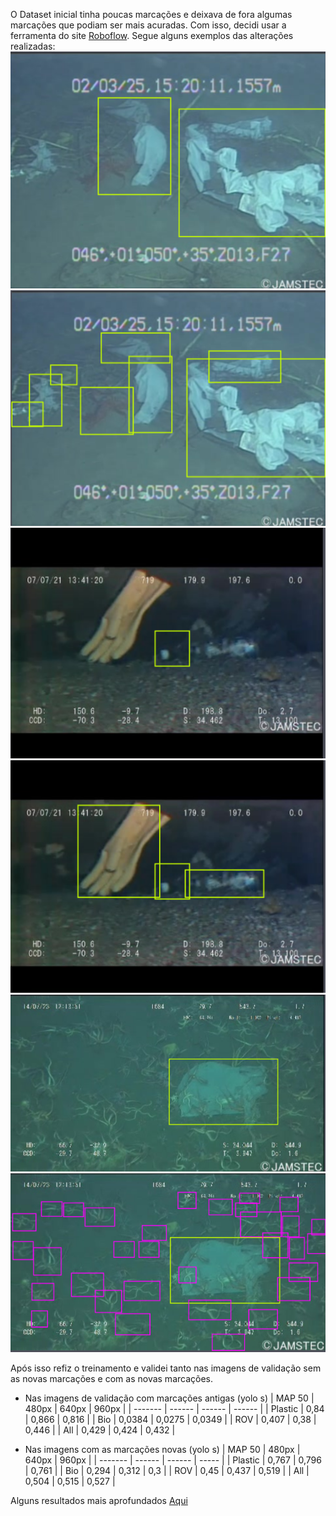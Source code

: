 O Dataset inicial tinha poucas marcações e deixava de fora algumas marcações que podiam ser mais acuradas. Com isso, decidi usar a ferramenta do site [Roboflow](https://roboflow.com). Segue alguns exemplos das alterações realizadas:
![](Images/obj0309.png)
![](Images/obj0309a.png)
![](Images/obj0707.png)
![](Images/obj0707a.png)
![](Images/obj1314.png)
![](Images/obj1314a.png)

Após isso refiz o treinamento e validei tanto nas imagens de validação sem as novas marcações e com as novas marcações.

- Nas imagens de validação com marcações antigas (yolo s)
| MAP 50  | 480px  | 640px  | 960px  |
| ------- | ------ | ------ | ------ |
| Plastic | 0,84   | 0,866  | 0,816  |
| Bio     | 0,0384 | 0,0275 | 0,0349 |
| ROV     | 0,407  | 0,38   | 0,446  |
| All     | 0,429  | 0,424  | 0,432  |

- Nas imagens com as marcações novas (yolo s)
| MAP  50   | 480px  | 640px  | 960px |
| ------- | ------ | ------ | ----- |
| Plastic | 0,767  | 0,796  | 0,761  |
| Bio     | 0,294 | 0,312 | 0,3 |
| ROV     | 0,45  | 0,437  | 0,519 |
| All     | 0,504  | 0,515  | 0,527 |

Alguns resultados mais aprofundados [Aqui](obsidian://open?vault=Meus_Cadernos&file=TCC%2FNewBoundingBoxes%2FValida%C3%A7%C3%A3o%20Trash_ICRA19v3) 

